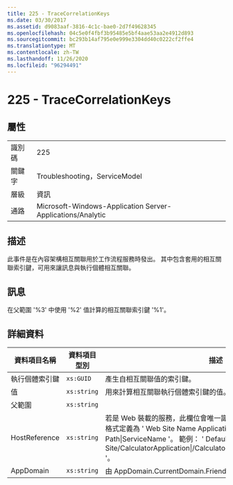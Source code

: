 ```yaml
---
title: 225 - TraceCorrelationKeys
ms.date: 03/30/2017
ms.assetid: d9083aaf-3816-4c1c-bae0-2d7f49628345
ms.openlocfilehash: 04c5e0f4fbf3b95485e5bf4aae53aa2e4912d893
ms.sourcegitcommit: bc293b14af795e0e999e3304dd40c0222cf2ffe4
ms.translationtype: MT
ms.contentlocale: zh-TW
ms.lasthandoff: 11/26/2020
ms.locfileid: "96294491"
---
```

# <a name="225---tracecorrelationkeys"></a>225 - TraceCorrelationKeys

## <a name="properties"></a>屬性  
  
|||  
|-|-|  
|識別碼|225|  
|關鍵字|Troubleshooting，ServiceModel|  
|層級|資訊|  
|通路|Microsoft-Windows-Application Server-Applications/Analytic|  
  
## <a name="description"></a>描述  

 此事件是在內容架構相互關聯用於工作流程服務時發出。 其中包含套用的相互關聯索引鍵，可用來讓訊息與執行個體相互關聯。  
  
## <a name="message"></a>訊息  

 在父範圍 '%3' 中使用 '%2' 值計算的相互關聯索引鍵 '%1'。  
  
## <a name="details"></a>詳細資料  
  
|資料項目名稱|資料項目型別|描述|  
|--------------------|--------------------|-----------------|  
|執行個體索引鍵|`xs:GUID`|產生自相互關聯值的索引鍵。|  
|值|`xs:string`|用來計算相互關聯執行個體索引鍵的值。|  
|父範圍|`xs:string`||  
|HostReference|`xs:string`|若是 Web 裝載的服務，此欄位會唯一識別 Web 階層架構中的服務。 其格式定義為 ' Web Site Name Application Virtual Path&#124;Service Virtual Path&#124;ServiceName '。 範例： ' Default Web Site/CalculatorApplication&#124;/CalculatorService.svc&#124;CalculatorService '。|  
|AppDomain|`xs:string`|由 AppDomain.CurrentDomain.FriendlyName 傳回的字串。|
